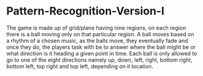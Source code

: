 # Pattern-Recognition-Version-I
The game is made up of grid/plane having nine regions, on each region there is a ball moving only on that particular region. A ball moves based on a rhythm of a chosen music, as the balls move, they eventually fade and once they do, the players task with be to answer where the ball might be or what direction is it heading a given point in time. Each ball is only  allowed to go to one of the eight directions namely up, down, left, right, bottom right, bottom left, top right and top left, depending on it location. 

